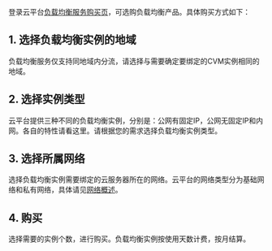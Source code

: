 登录云平台[负载均衡服务购买页](https://buy.tce.fsphere.cn/lb)，可选购负载均衡产品。具体购买方式如下：
​
## 1. 选择负载均衡实例的地域
​
负载均衡服务仅支持同地域内分流，请选择与需要确定要绑定的CVM实例相同的地域。
​
## 2. 选择实例类型
云平台提供三种不同的负载均衡实例，分别是：公网有固定IP，公网无固定IP和内网。各自的特性请看这里。请根据您的需求选择负载均衡实例类型。
​
## 3. 选择所属网络
选择负载均衡实例需要绑定的云服务器所在的网络。云平台的网络类型分为基础网络和私有网络，具体请见[网络概述](http://tce.fsphere.cn/doc/product/213/%E7%BD%91%E7%BB%9C#1.-网络概述)。
​
## 4. 购买
选择需要的实例个数，进行购买。负载均衡实例按使用天数计费，按月结算。
​
​

